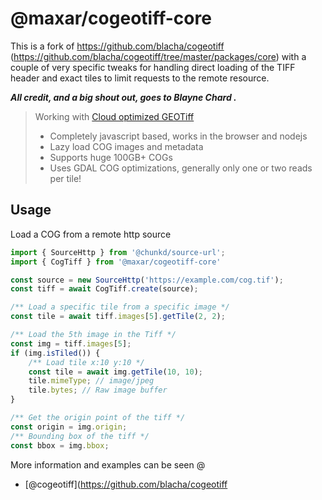 # @maxar/cogeotiff-core

This is a fork of https://github.com/blacha/cogeotiff (https://github.com/blacha/cogeotiff/tree/master/packages/core) with
a couple of very specific tweaks for handling direct loading of the TIFF header and exact tiles to limit requests to
the remote resource. 


___All credit, and a big shout out, goes to Blayne Chard .___



>
> Working with [Cloud optimized GEOTiff](https://www.cogeo.org/)
>
>-  Completely javascript based, works in the browser and nodejs
>-  Lazy load COG images and metadata
>-  Supports huge 100GB+ COGs
>-  Uses GDAL COG optimizations, generally only one or two reads per tile!

## Usage

Load a COG from a remote http source

```typescript
import { SourceHttp } from '@chunkd/source-url';
import { CogTiff } from '@maxar/cogeotiff-core'

const source = new SourceHttp('https://example.com/cog.tif');
const tiff = await CogTiff.create(source);

/** Load a specific tile from a specific image */
const tile = await tiff.images[5].getTile(2, 2);

/** Load the 5th image in the Tiff */
const img = tiff.images[5];
if (img.isTiled()) {
    /** Load tile x:10 y:10 */
    const tile = await img.getTile(10, 10);
    tile.mimeType; // image/jpeg
    tile.bytes; // Raw image buffer
}

/** Get the origin point of the tiff */
const origin = img.origin;
/** Bounding box of the tiff */
const bbox = img.bbox;
```


More information and examples can be seen @

- [@cogeotiff](https://github.com/blacha/cogeotiff